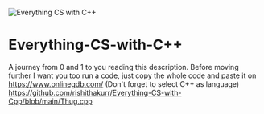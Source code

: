 ![Everything CS with C++](https://user-images.githubusercontent.com/79630997/150352138-6c1733a2-c2f0-4188-9b32-3edef26984ef.gif)

# Everything-CS-with-C++
A journey from 0 and 1 to you reading this description.
Before moving further I want you too run a code, just copy the whole code and paste it on https://www.onlinegdb.com/ (Don't forget to select C++ as language) https://github.com/rishithakurr/Everything-CS-with-Cpp/blob/main/Thug.cpp

